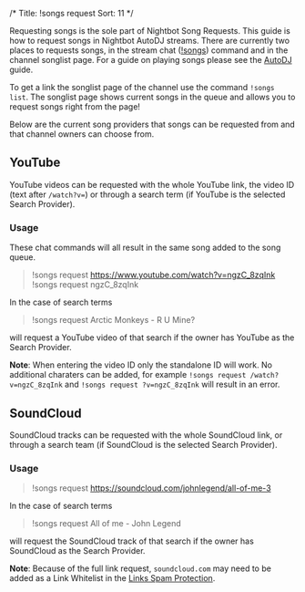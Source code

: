 /*
Title: !songs request
Sort: 11
*/

Requesting songs is the sole part of Nightbot Song Requests. This guide is how to request songs in Nightbot AutoDJ streams. There are currently two places to requests songs, in the stream chat ([!songs](https://docs.nightbot.tv/commands/songs)) command and in the channel songlist page. For a guide on playing songs please see the [AutoDJ](https://docs.nightbot.tv/control-panel/autodj) guide.

To get a link the songlist page of the channel use the command `!songs list`. The songlist page shows current songs in the queue and allows you to request songs right from the page!

Below are the current song providers that songs can be requested from and that channel owners can choose from.

## YouTube

YouTube videos can be requested with the whole YouTube link, the video ID (text after `/watch?v=`) or through a search term (if YouTube is the selected Search Provider).

### Usage

These chat commands will all result in the same song added to the song queue.

> !songs request https://www.youtube.com/watch?v=ngzC_8zqInk
> !songs request ngzC_8zqInk

In the case of search terms

> !songs request Arctic Monkeys - R U Mine?

will request a YouTube video of that search if the owner has YouTube as the Search Provider. 

**Note**: When entering the video ID only the standalone ID will work. No additional charaters can be added, for example `!songs request /watch?v=ngzC_8zqInk` and `!songs request ?v=ngzC_8zqInk` will result in an error.


## SoundCloud

SoundCloud tracks can be requested with the whole SoundCloud link, or through a search team (if SoundCloud is the selected Search Provider).

### Usage

> !songs request https://soundcloud.com/johnlegend/all-of-me-3

In the case of search terms

> !songs request All of me - John Legend

will request the SoundCloud track of that search if the owner has SoundCloud as the Search Provider.

**Note**: Because of the full link request, `soundcloud.com` may need to be added as a Link Whitelist in the [Links Spam Protection](https://docs.nightbot.tv/spam-protection/links).